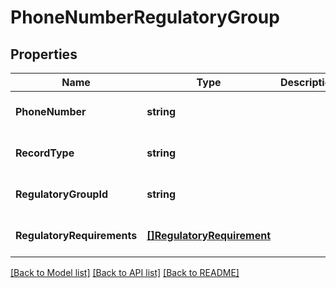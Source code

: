 # PhoneNumberRegulatoryGroup

## Properties
Name | Type | Description | Notes
------------ | ------------- | ------------- | -------------
**PhoneNumber** | **string** |  | [optional] [default to null]
**RecordType** | **string** |  | [optional] [default to null]
**RegulatoryGroupId** | **string** |  | [optional] [default to null]
**RegulatoryRequirements** | [**[]RegulatoryRequirement**](RegulatoryRequirement.md) |  | [optional] [default to null]

[[Back to Model list]](../README.md#documentation-for-models) [[Back to API list]](../README.md#documentation-for-api-endpoints) [[Back to README]](../README.md)

